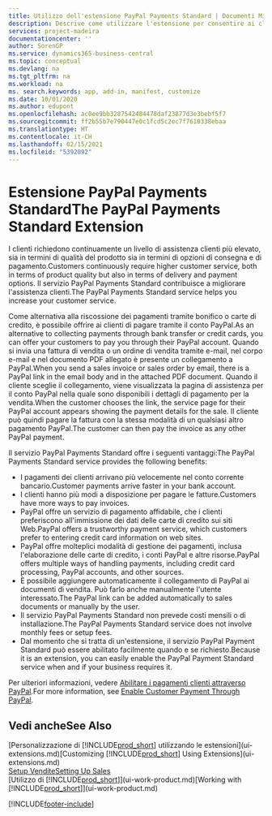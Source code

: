 ```yaml
---
title: Utilizzo dell'estensione PayPal Payments Standard | Documenti Microsoft
description: Descrive come utilizzare l'estensione per consentire ai clienti di eseguire pagamenti con PayPal.
services: project-madeira
documentationcenter: ''
author: SorenGP
ms.service: dynamics365-business-central
ms.topic: conceptual
ms.devlang: na
ms.tgt_pltfrm: na
ms.workload: na
ms. search.keywords: app, add-in, manifest, customize
ms.date: 10/01/2020
ms.author: edupont
ms.openlocfilehash: ac0ee9bb3287542484478daf23877d3e3bebf5f7
ms.sourcegitcommit: ff2b55b7e790447e0c1fcd5c2ec7f7610338ebaa
ms.translationtype: HT
ms.contentlocale: it-CH
ms.lasthandoff: 02/15/2021
ms.locfileid: "5392092"
---
```

# <a name="the-paypal-payments-standard-extension"></a><span data-ttu-id="553f9-103">Estensione PayPal Payments Standard</span><span class="sxs-lookup"><span data-stu-id="553f9-103">The PayPal Payments Standard Extension</span></span>
<span data-ttu-id="553f9-104">I clienti richiedono continuamente un livello di assistenza clienti più elevato, sia in termini di qualità del prodotto sia in termini di opzioni di consegna e di pagamento.</span><span class="sxs-lookup"><span data-stu-id="553f9-104">Customers continuously require higher customer service, both in terms of product quality but also in terms of delivery and payment options.</span></span> <span data-ttu-id="553f9-105">Il servizio PayPal Payments Standard contribuisce a migliorare l'assistenza clienti.</span><span class="sxs-lookup"><span data-stu-id="553f9-105">The PayPal Payments Standard service helps you increase your customer service.</span></span>

<span data-ttu-id="553f9-106">Come alternativa alla riscossione dei pagamenti tramite bonifico o carte di credito, è possibile offrire ai clienti di pagare tramite il conto PayPal.</span><span class="sxs-lookup"><span data-stu-id="553f9-106">As an alternative to collecting payments through bank transfer or credit cards, you can offer your customers to pay you through their PayPal account.</span></span> <span data-ttu-id="553f9-107">Quando si invia una fattura di vendita o un ordine di vendita tramite e-mail, nel corpo e-mail e nel documento PDF allegato è presente un collegamento a PayPal.</span><span class="sxs-lookup"><span data-stu-id="553f9-107">When you send a sales invoice or sales order by email, there is a PayPal link in the email body and in the attached PDF document.</span></span> <span data-ttu-id="553f9-108">Quando il cliente sceglie il collegamento, viene visualizzata la pagina di assistenza per il conto PayPal nella quale sono disponibili i dettagli di pagamento per la vendita.</span><span class="sxs-lookup"><span data-stu-id="553f9-108">When the customer chooses the link, the service page for their PayPal account appears showing the payment details for the sale.</span></span> <span data-ttu-id="553f9-109">Il cliente può quindi pagare la fattura con la stessa modalità di un qualsiasi altro pagamento PayPal.</span><span class="sxs-lookup"><span data-stu-id="553f9-109">The customer can then pay the invoice as any other PayPal payment.</span></span>

<span data-ttu-id="553f9-110">Il servizio PayPal Payments Standard offre i seguenti vantaggi:</span><span class="sxs-lookup"><span data-stu-id="553f9-110">The PayPal Payments Standard service provides the following benefits:</span></span>

* <span data-ttu-id="553f9-111">I pagamenti dei clienti arrivano più velocemente nel conto corrente bancario.</span><span class="sxs-lookup"><span data-stu-id="553f9-111">Customer payments arrive faster in your bank account.</span></span>
* <span data-ttu-id="553f9-112">I clienti hanno più modi a disposizione per pagare le fatture.</span><span class="sxs-lookup"><span data-stu-id="553f9-112">Customers have more ways to pay invoices.</span></span>
* <span data-ttu-id="553f9-113">PayPal offre un servizio di pagamento affidabile, che i clienti preferiscono all'immissione dei dati delle carte di credito sui siti Web.</span><span class="sxs-lookup"><span data-stu-id="553f9-113">PayPal offers a trustworthy payment service, which customers prefer to entering credit card information on web sites.</span></span>
* <span data-ttu-id="553f9-114">PayPal offre molteplici modalità di gestione dei pagamenti, inclusa l'elaborazione delle carte di credito, i conti PayPal e altre risorse.</span><span class="sxs-lookup"><span data-stu-id="553f9-114">PayPal offers multiple ways of handling payments, including credit card processing, PayPal accounts, and other sources.</span></span>
* <span data-ttu-id="553f9-115">È possibile aggiungere automaticamente il collegamento di PayPal ai documenti di vendita. Può farlo anche manualmente l'utente interessato.</span><span class="sxs-lookup"><span data-stu-id="553f9-115">The PayPal link can be added automatically to sales documents or manually by the user.</span></span>
* <span data-ttu-id="553f9-116">Il servizio PayPal Payments Standard non prevede costi mensili o di installazione.</span><span class="sxs-lookup"><span data-stu-id="553f9-116">The PayPal Payments Standard service does not involve monthly fees or setup fees.</span></span>
* <span data-ttu-id="553f9-117">Dal momento che si tratta di un'estensione, il servizio PayPal Payment Standard può essere abilitato facilmente quando e se richiesto.</span><span class="sxs-lookup"><span data-stu-id="553f9-117">Because it is an extension, you can easily enable the PayPal Payment Standard service when and if your business requires it.</span></span>  

<span data-ttu-id="553f9-118">Per ulteriori informazioni, vedere [Abilitare i pagamenti clienti attraverso PayPal](sales-how-enable-payment-service-extensions.md).</span><span class="sxs-lookup"><span data-stu-id="553f9-118">For more information, see [Enable Customer Payment Through PayPal](sales-how-enable-payment-service-extensions.md).</span></span>

## <a name="see-also"></a><span data-ttu-id="553f9-119">Vedi anche</span><span class="sxs-lookup"><span data-stu-id="553f9-119">See Also</span></span>
<span data-ttu-id="553f9-120">[Personalizzazione di [!INCLUDE[prod_short](includes/prod_short.md)] utilizzando le estensioni](ui-extensions.md)</span><span class="sxs-lookup"><span data-stu-id="553f9-120">[Customizing [!INCLUDE[prod_short](includes/prod_short.md)] Using Extensions](ui-extensions.md)</span></span>  
[<span data-ttu-id="553f9-121">Setup Vendite</span><span class="sxs-lookup"><span data-stu-id="553f9-121">Setting Up Sales</span></span>](sales-setup-sales.md)  
<span data-ttu-id="553f9-122">[Utilizzo di [!INCLUDE[prod_short](includes/prod_short.md)]](ui-work-product.md)</span><span class="sxs-lookup"><span data-stu-id="553f9-122">[Working with [!INCLUDE[prod_short](includes/prod_short.md)]](ui-work-product.md)</span></span>


[!INCLUDE[footer-include](includes/footer-banner.md)]